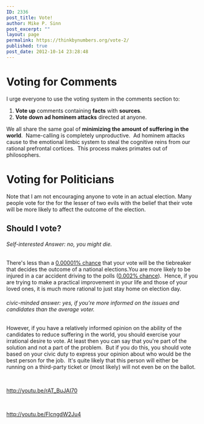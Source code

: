 ```yaml
---
ID: 2336
post_title: Vote!
author: Mike P. Sinn
post_excerpt: ""
layout: page
permalink: https://thinkbynumbers.org/vote-2/
published: true
post_date: 2012-10-14 23:28:48
---
```

<h1>Voting for Comments</h1>

<div>I urge everyone to use the voting system in the comments section to:
<ol>
    <li><strong>Vote up</strong> comments containing <strong>facts</strong> with <strong>sources</strong>.</li>
    <li><strong>Vote down ad hominem attacks</strong> directed at anyone.</li>
</ol>
<div>We all share the same goal of <strong>minimizing the amount of suffering in the world</strong>.  Name-calling is completely unproductive.  Ad hominem attacks cause to the emotional limbic system to steal the cognitive reins from our rational prefrontal cortices.  This process makes primates out of philosophers.</div>
<h1>Voting for Politicians</h1>
<div>Note that I am not encouraging anyone to vote in an actual election. Many people vote for the for the lesser of two evils with the belief that their vote will be more likely to affect the outcome of the election.</div>
<h2>Should I vote?</h2>
<h6>Self-interested Answer: no, you might die.</h6>
<div>There's less than a <a href="https://www.quora.com/What-are-the-odds-that-my-vote-changes-the-outcome-of-an-election">0.00001% chance</a> that your vote will be the tiebreaker that decides the outcome of a national elections.You are more likely to be injured in a car accident driving to the polls (<a href="https://crashstats.nhtsa.dot.gov/Api/Public/ViewPublication/811552">0.002% chance</a>).  Hence, if you are trying to make a practical improvement in your life and those of your loved ones, it is much more rational to just stay home on election day.</div>
<div>
<div></div>
<h6>civic-minded answer: yes, if you're more informed on the issues and candidates than the average voter.</h6>
<div>However, if you have a relatively informed opinion on the ability of the candidates to reduce suffering in the world, you should exercise your irrational desire to vote. At least then you can say that you're part of the solution and not a part of the problem.  But if you do this, you should vote based on your civic duty to express your opinion about who would be the best person for the job.  It's quite likely that this person will either be running on a third-party ticket or (most likely) will not even be on the ballot.</div>
</div>
</div>

&nbsp;

http://youtu.be/rAT_BuJAI70

&nbsp;

http://youtu.be/FlcngdW2Ju4